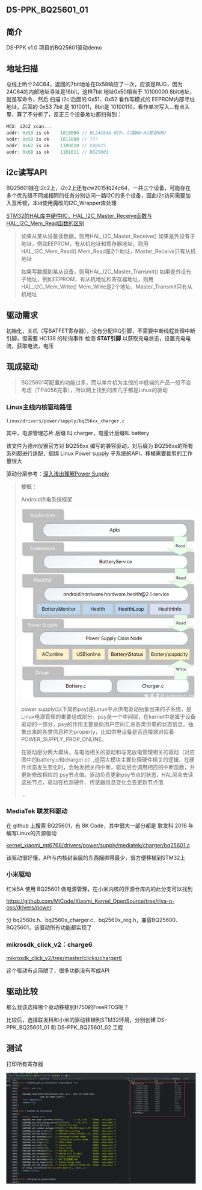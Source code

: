 ## DS-PPK_BQ25601_01

## 简介

DS-PPK v1.0 项目的BQ25601驱动demo

## 地址扫描

总线上哟个24C64，返回的7bit地址在0x58响应了一次，应该是BUG，因为 24C64的内部地址寻址是16bit，这样7bit 地址0x50相当于 10100000 8bit地址，就是写命令，然后 扫描 i2c 后面的 0x51、0x52 看作写模式的 EEPROM内部寻址地址，后面的 0x53 7bit 是 1010011，8bit是 10100110，看作单次写入...有点头晕，算了不分析了，反正三个设备地址都扫得到：

```c
MCU: i2c2 scan...
addr: 0x50 is ok	1010000	// BL24C64A-NTR，引脚A0~A2都是GND
addr: 0x58 is ok	1011000	// ???
addr: 0x62 is ok	1100010	// CW2015
addr: 0x6B is ok	1101011	// BQ25601
```

## i2c读写API

BQ25601挂在i2c2上，i2c2上还有cw2015和24c64，一共三个设备，可能存在多个优先级不同或相同的任务分别访问一路I2C的多个设备，因此i2c访问需要加入互斥锁，本id使用魔改的I2C_Wrapper库处理

[STM32的HAL库中硬件IIC，HAL_I2C_Master_Receive函数与HAL_I2C_Mem_Read函数的区别](https://blog.csdn.net/z12345654/article/details/123284178)

> 如果从某从设备读数据，则用HAL_I2C_Master_Receive()
> 如果是外设有子地址，例如EEPROM，有从机地址和寄存器地址，则用HAL_I2C_Mem_Read()
> Mem_Read是2个地址，Master_Receive只有从机地址
>
> 如果写数据到某从设备，则用HAL_I2C_Master_Transmit()
> 如果是外设有子地址，例如EEPROM，有从机地址和寄存器地址，则用HAL_I2C_Mem_Write()
> Mem_Write是2个地址，Master_Transmit只有从机地址

## 驱动需求

初始化，关机（写BATFET寄存器），没有分配IRQ引脚，不需要中断线程处理中断引脚，但需要 HC138 的轮询事件 检测 **STAT引脚** 以获取充电状态，设置充电电流，获取电流，电压

## 现成驱动

> BQ25601可配置的功能过多，而以单片机为主控的中低端的产品一般不会考虑（TP4056完事），所以网上找到的库几乎都是Linux的驱动

### Linux主线内核驱动路径

`linux/drivers/power/supply/bq256xx_charger.c`

其中，电源管理芯片 后缀 叫 charger，电量计后缀叫 battery

该文件为德州仪器官方对 BQ256xx 编写的兼容驱动，对后缀为 BQ256xx的所有系列都进行适配，捆绑 Linux Power supply 子系统的API，移植需要裁剪的工作量很大

驱动分层参考：[深入浅出理解Power Supply](https://deepinout.com/android-system-analysis/android-performance-power-related/easy-to-understand-power-supply.html)

> 梗概：
>
> Android供电系统框架 
>
> ![Android供电系统框架Linux_Power_Supply子系统架构](Images/Android供电系统框架Linux_Power_Supply子系统架构.jpg)
>
> power supply(以下简称psy)是Linux中从供电驱动抽象出来的子系统，是Linux电源管理的重要组成部分。psy是一个中间层，在kernel中是属于设备驱动的一部分，psy的作用主要是向用户空间汇总各类供电的状态信息。抽象出来的各类信息称为property，比如供电设备是否连接就对应着POWER_SUPPLY_PROP_ONLINE。
>
> 在驱动层分两大模块，与电池相关的驱动和与充放电管理相关的驱动（对应图中的battery.c和charger.c）,这两大模块主要处理硬件相关的逻辑，在硬件状态发生变化时，会触发相关的中断，驱动层会调用相应的中断函数，并更新修改相应的 psy节点值。驱动负责更新psy节点的状态，HAL层会去读这些节点，驱动在检测硬件、传感器信息变化会去更新节点值
>
> ...

### MediaTek 联发科驱动

在 github 上搜索 BQ25601，有 8K Code，其中很大一部分都是 联发科 2016 年编写Linux的开源驱动

[kernel_xiaomi_mt6768/drivers/power/supply/mediatek/charger/bq25601.c](https://github.com/dotOS-Devices/kernel_xiaomi_mt6768/blob/3e2496d807ae09f10b0ee2db996f8e829b89f537/drivers/power/supply/mediatek/charger/bq25601.c)

该驱动很好懂，API与内核封装层的东西捆绑得最少，很方便移植到STM32上

### 小米驱动

红米5A 使用 BQ25601 做电源管理，在小米内核的开源仓库内的此分支可以找到

https://github.com/MiCode/Xiaomi_Kernel_OpenSource/tree/riva-n-oss/drivers/power

分   bq2560x.h、bq2560x_charger.c、bq2560x_reg.h，兼容BQ25600、BQ25601，该驱动所有功能都实现了

### mikrosdk_click_v2：charge6

[mikrosdk_click_v2/tree/master/clicks/charger6](https://github.com/MikroElektronika/mikrosdk_click_v2/tree/master/clicks/charger6)

这个驱动有点简陋了，很多功能没有写成API

## 驱动比较

那么我该选择哪个驱动移植到H750的FreeRTOS呢？

比较后，选择联发科和小米的驱动移植到STM32环境，分别创建 DS-PPK_BQ25601_01 和 DS-PPK_BQ25601_02 工程

## 测试

打印所有寄存器

![](Images/测试：打印所有寄存器.png)
